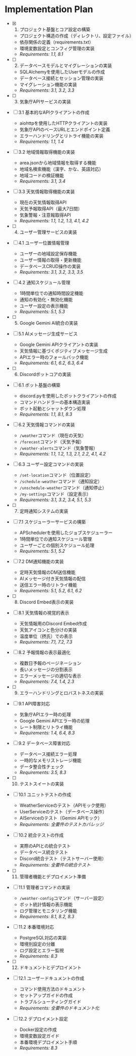 # Implementation Plan

- [x] 1. プロジェクト基盤とコア設定の構築
  - プロジェクト構造の作成（ディレクトリ、設定ファイル）
  - 依存関係の定義（requirements.txt）
  - 環境変数設定とコンフィグ管理の実装
  - _Requirements: 1.1, 8.1_

- [ ] 2. データベースモデルとマイグレーションの実装
  - SQLAlchemyを使用したUserモデルの作成
  - データベース接続とセッション管理の実装
  - マイグレーション機能の実装
  - _Requirements: 3.1, 3.2, 3.3_

- [ ] 3. 気象庁APIサービスの実装
- [ ] 3.1 基本的なAPIクライアントの作成
  - aiohttpを使用したHTTPクライアントの実装
  - 気象庁APIのベースURLとエンドポイント定義
  - エラーハンドリングとリトライ機能の実装
  - _Requirements: 1.1, 1.4_

- [ ] 3.2 地域情報取得機能の実装
  - area.jsonから地域情報を取得する機能
  - 地域名検索機能（漢字、かな、英語対応）
  - 地域コードの検証機能
  - _Requirements: 3.1, 3.4_

- [ ] 3.3 天気情報取得機能の実装
  - 現在の天気情報取得API
  - 天気予報取得API（最大7日間）
  - 気象警報・注意報取得API
  - _Requirements: 1.1, 1.2, 1.3, 4.1, 4.2_

- [ ] 4. ユーザー管理サービスの実装
- [ ] 4.1 ユーザー位置情報管理
  - ユーザーの地域設定保存機能
  - ユーザー情報の取得・更新機能
  - データベースCRUD操作の実装
  - _Requirements: 3.1, 3.2, 3.3, 3.5_

- [ ] 4.2 通知スケジュール管理
  - 1時間単位での通知時間設定機能
  - 通知の有効化・無効化機能
  - ユーザー設定の表示機能
  - _Requirements: 5.1, 5.3_

- [ ] 5. Google Gemini AI統合の実装
- [ ] 5.1 AIメッセージ生成サービス
  - Google Gemini APIクライアントの実装
  - 天気情報に基づくポジティブメッセージ生成
  - APIエラー時のフォールバック機能
  - _Requirements: 6.1, 6.2, 6.3, 6.4_

- [ ] 6. Discordボットコアの実装
- [ ] 6.1 ボット基盤の構築
  - discord.pyを使用したボットクライアントの作成
  - コマンドハンドラーの基本構造実装
  - ボット起動とシャットダウン処理
  - _Requirements: 1.1, 8.1, 8.3_

- [ ] 6.2 天気情報コマンドの実装
  - `/weather`コマンド（現在の天気）
  - `/forecast`コマンド（天気予報）
  - `/weather-alerts`コマンド（気象警報）
  - _Requirements: 1.1, 1.2, 1.3, 2.1, 2.2, 4.1, 4.2_

- [ ] 6.3 ユーザー設定コマンドの実装
  - `/set-location`コマンド（位置設定）
  - `/schedule-weather`コマンド（通知設定）
  - `/unschedule-weather`コマンド（通知停止）
  - `/my-settings`コマンド（設定表示）
  - _Requirements: 3.1, 3.2, 3.4, 5.1, 5.3_

- [ ] 7. 定時通知システムの実装
- [ ] 7.1 スケジューラーサービスの構築
  - APSchedulerを使用したジョブスケジューラー
  - 1時間単位での通知スケジュール管理
  - ユーザーごとの個別スケジュール処理
  - _Requirements: 5.1, 5.2_

- [ ] 7.2 DM通知機能の実装
  - 定時天気情報のDM送信機能
  - AIメッセージ付き天気情報の配信
  - 送信エラー時のリトライ機能
  - _Requirements: 5.1, 5.2, 6.1, 6.2_

- [ ] 8. Discord Embed表示の実装
- [ ] 8.1 天気情報の視覚的表示
  - 天気情報用のDiscord Embed作成
  - 天気アイコンと色分けの実装
  - 温度単位（摂氏）での表示
  - _Requirements: 7.1, 7.2, 7.3_

- [ ] 8.2 予報情報の表示最適化
  - 複数日予報のページネーション
  - 長いメッセージの分割表示
  - エラーメッセージの適切な表示
  - _Requirements: 7.4, 1.4, 2.3_

- [ ] 9. エラーハンドリングとロバストネスの実装
- [ ] 9.1 API障害対応
  - 気象庁APIエラー時の処理
  - Google Gemini APIエラー時の処理
  - レート制限とリトライ機能
  - _Requirements: 1.4, 6.4, 8.3_

- [ ] 9.2 データベース障害対応
  - データベース接続エラー処理
  - 一時的なメモリストレージ機能
  - データ整合性チェック
  - _Requirements: 3.5, 8.3_

- [ ] 10. テストスイートの実装
- [ ] 10.1 ユニットテストの作成
  - WeatherServiceのテスト（APIモック使用）
  - UserServiceのテスト（データベース操作）
  - AIServiceのテスト（Gemini APIモック）
  - _Requirements: 全要件のテストカバレッジ_

- [ ] 10.2 統合テストの作成
  - 実際のAPIとの統合テスト
  - データベース統合テスト
  - Discord統合テスト（テストサーバー使用）
  - _Requirements: 全要件の統合テスト_

- [ ] 11. 管理者機能とデプロイメント準備
- [ ] 11.1 管理者コマンドの実装
  - `/weather-config`コマンド（サーバー設定）
  - ボット統計情報の表示機能
  - ログ管理とモニタリング機能
  - _Requirements: 8.1, 8.2, 8.3_

- [ ] 11.2 本番環境対応
  - PostgreSQL対応の実装
  - 環境別設定の分離
  - ログ設定とエラー監視
  - _Requirements: 8.3_

- [ ] 12. ドキュメントとデプロイメント
- [ ] 12.1 ユーザードキュメントの作成
  - コマンド使用方法のドキュメント
  - セットアップガイドの作成
  - トラブルシューティングガイド
  - _Requirements: 全要件のドキュメント化_

- [ ] 12.2 デプロイメント設定
  - Docker設定の作成
  - 環境変数設定ガイド
  - 本番環境デプロイメント手順
  - _Requirements: 8.3_